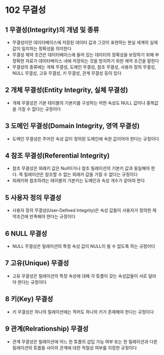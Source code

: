 # 102 무결성

## 1 무결성(Integrity)의 개념 및 종류

- 무결성이란 데이터베이스에 저장된 데이터 값과 그것이 표현하는 현실 세계의 실제값이 일치하는 정확성을 의미한다
- 무결성 제약 조건은 데이터베이스에 들어 있는 데이터의 정확성을 보장하기 위해 부정확한 자료가 데이터베이스 내에 저장되는 것을 방지하기 위한 제약 조건을 말한다
- 무결성의 종류에는 개체 무결성, 도메인 무결성, 참조 무결성, 사용자 정의 무결성, NULL 무결성, 고유 무결성, 키 무결성, 관계 무결성 등이 있다



## 2 개체 무결성(Entity Integrity, 실체 무결성)

- 개체 무결성은 기본 테이블의 기본키를 구성하는 어떤 속성도 NULL 값이나 중복값을 가질 수 없다는 규정이다



## 3 도메인 무결성(Domain Integrity, 영역 무결성)

- 도메인 무결성은 주어진 속성 값이 정의된 도메인에 속한 값이어야 한다는 규정이다



## 4 참조 무결성(Referential Integrity)

- 참조 무결성은 외래키 값은 Null이거나 참조 릴레이션의 기본키 값과 동일해야 한다. 즉 릴레이션은 참조할 수 없는 외래키 값을 가질 수 없다는 규정이다
- 외래키와 참조하려는 테이블의 기본키는 도메인과 속성 개수가 같아야 한다



## 5 사용자 정의 무결성

- 사용자 정의 무결성(User-Defined Integrity)은 속성 값들이 사용자가 정의한 제약조건에 만족해야 한다는 규정이다



## 6 NULL 무결성

- NULL 무결성은 릴레이션의 특정 속성 값이 NULL이 될 수 없도록 하는 규정이다



## 7 고유(Unique) 무결성

- 고유 무결성은 릴레이션의 특정 속성에 대해 각 튜플이 갖는 속성값들이 서로 달라야 한다는 규정이다



## 8 키(Key) 무결성

- 키 무결성은 하나의 릴레이션에는 적어도 하나의 키가 존재해야 한다는 규정이다



## 9 관계(Relrationship) 무결성

- 관계 무결성은 릴레이션에 어느 한 튜플의 삽입 가능 여부 또는 한 릴레이션과 다른 릴레이션의 튜플들 사이의 관계에 대한 적절성 여부를 지정한 규정이다